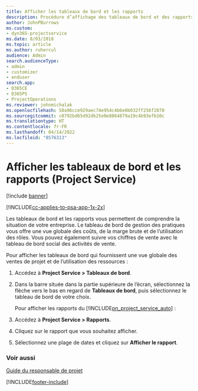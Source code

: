 ```yaml
---
title: Afficher les tableaux de bord et les rapports
description: Procédure d’affichage des tableaux de bord et des rapports dans Project Service
author: JohnPBurrows
ms.custom:
- dyn365-projectservice
ms.date: 8/03/2018
ms.topic: article
ms.author: ruhercul
audience: Admin
search.audienceType:
- admin
- customizer
- enduser
search.app:
- D365CE
- D365PS
- ProjectOperations
ms.reviewer: johnmichalak
ms.openlocfilehash: 58a96cce929aec74e954c4b6e8b032ff256f2070
ms.sourcegitcommit: c0792bd65d92db25e0e8864879a19c4b93efb10c
ms.translationtype: HT
ms.contentlocale: fr-FR
ms.lasthandoff: 04/14/2022
ms.locfileid: "8576313"
---
```

# <a name="view-dashboards-and-reports-project-service"></a>Afficher les tableaux de bord et les rapports (Project Service)

[!include [banner](../includes/psa-now-project-operations.md)]

[!INCLUDE[cc-applies-to-psa-app-1x-2x](../includes/cc-applies-to-psa-app-1x-2x.md)]

Les tableaux de bord et les rapports vous permettent de comprendre la situation de votre entreprise. Le tableau de bord de gestion des pratiques vous offre une vue globale des coûts, de la marge brute et de l’utilisation des rôles. Vous pouvez également suivre vos chiffres de vente avec le tableau de bord social des activités de vente.  
  
 Pour afficher les tableaux de bord qui fournissent une vue globale des ventes de projet et de l’utilisation des ressources :  
  
1. Accédez à **Project Service > Tableaux de bord**.  
  
2. Dans la barre située dans la partie supérieure de l’écran, sélectionnez la flèche vers le bas en regard de **Tableaux de bord**, puis sélectionnez le tableau de bord de votre choix.  
  
   Pour afficher les rapports du [!INCLUDE[pn_project_service_auto](../includes/pn-project-service-auto.md)] :  
  
3. Accédez à **Project Service > Rapports**.  
  
4. Cliquez sur le rapport que vous souhaitez afficher.  
  
5. Sélectionnez une plage de dates et cliquez sur **Afficher le rapport**.  
  
### <a name="see-also"></a>Voir aussi  
 [Guide du responsable de projet](../psa/project-manager-guide.md)


[!INCLUDE[footer-include](../includes/footer-banner.md)]
